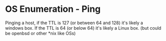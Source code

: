 # OS Enumeration - Ping

Pinging a host, if the TTL is 127 (or between 64 and 128) it's likely a windows box.
If the TTL is 64 (or below 64) it's likely a Linux box. (but could be openbsd or other *nix like OSs)